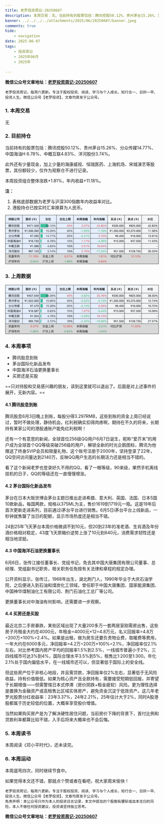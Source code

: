 ```yaml
---
title: 老罗投资周记-20250607
description: 本周交易：无。当前持有的股票包括：腾讯控股50.12%、贵州茅台15.26%、分众传媒14.77%、中国海油H 6.78%、中概互联4.83%、洋河股份3.74%。此外还有少量现金，加上少量的海康威视、恒瑞医药、上海机场、宋城演艺等股票，其份额较少，仅作为观察仓不进行记录。本周投资组合整体涨跌+1.81%，年内收益+11.18%。
banner: ../../../../attachments/2025/06/20250607/banner.jpeg
comments: true
hide:
    - navigation
date: 2025-06-07
tags:
    - 投资周记
    - 2025年06月
    - 2025年

---
```


__微信公众号文章地址：[老罗投资周记-20250607](https://mp.weixin.qq.com/s/nJdmBEEcYbooJe878_s4_g)__

```
老罗投资周记，每周六更新。专注于股权投资、阅读、学习与个人成长，知行合一、日拱一卒、投资人生。微信公众号【老罗投资】，文章均首发于公众号。
```

### 1. 本周交易

无

### 2. 目前持仓

当前持有的股票包括：腾讯控股50.12%、贵州茅台15.26%、分众传媒14.77%、中国海油H 6.78%、中概互联4.83%、洋河股份3.74%。

此外还有少量现金，加上少量的海康威视、恒瑞医药、上海机场、宋城演艺等股票，其份额较少，仅作为观察仓不进行记录。

本周投资组合整体涨跌<span class="red">+1.81%</span>，年内收益<span class="red">+11.18%</span>。

**注：**

1. 表格底部数据为老罗与沪深300指数年内收益率对比。
2. 港股持仓已按实时汇率换算为人民币。

![目前持仓](../../../attachments/2025/06/20250607/1.jpg)

### 3. 上周数据

![上周数据](../../../attachments/2025/06/20250607/2.jpg)

### 4. 本周事项

+ 腾讯股息到账
+ 茅台​​国际化新品发布
+ 中国海洋石油更换董事长
+ 买房还是买股

==只对持股和交易感兴趣的朋友，读到这里就可以退出了。后面是对上述事件的展开，无新内容。==

#### 4.1 腾讯股息到账

腾讯股息6月3日晚上到账，每股分得3.297RMB，这些到账的资金上周已经说过，暂时不做处理，静待机会。红利税确实扣得肉疼啊，期待在不久的将来，长期持有某家公司的港股通账户能免红利税啊！

还有一个有意思的新闻，全球首位256级QQ用户6月7日诞生，昵称“爱芥末”的用户成为全球首个QQ等级突破256级的用户，解锁全新的时光企鹅图标，腾讯为他赠送了终身SVIP会员和限量礼物，这个账号注册于2000年，坚持登录了22年，QQ空间访问量达到2140万，反映QQ用户生态的长期活力还是相当不错的。

看了这个新闻老罗也登录好久不用的QQ，看了一眼等级，90来级，果然手机离线挂机的日子，QQ的等级还在一直慢慢增涨。

#### 4.2 茅台​​国际化新品发布

茅台在日本大阪世博会茅台主题日推出走进希腊、意大利、英国、法国、日本5国10款新品，每国两款，规格以375ML为主，售价1619到1719元一瓶。这是19年后首次更新走进系列，目前通过i茅台平台进行销售。6月5日i茅台平台上线新品，一秒钟就售罄了当日的配额，显示市场热度还是相当不错。

24到25年飞天茅台本周价格微调不到10元，但20到23年的准老酒、生肖酒及年份酒价格相对稳定，43度飞天原箱价逆势上涨了10元到840元，消费需求韧性还是相当地坚挺。

#### 4.3 中国海洋石油更换董事长

6月6日，张传江接任董事长、党组书记，免去其中国大唐集团有限公司董事、总经理、党组副书记职务，相关职务任免按有关法律和章程的规定办理。

公开资料显示，张传江，1968年出生，湖北荆门人，1990年毕业于大庆石油学院，之后便进入到石油和煤炭化工领域，曾任职于中国大唐集团、国家能源集团、中国神华煤制油化工有限公司、荆门石油化工总厂等公司。

更换董事长对中海油有何影响，还需要进一步观察。

#### 4.4 买房还是买股

最近北京二手房暴跌，某些区域出现了大量200多万一套两居室刚需房出售，这些房子月租金大约在4000元，年租金=4000元×12=4.8万元，名义回报率=4.8万÷200万×100%=2.4%​。如果是出租，做为房东还要负责物业费，取暖费等费用，一年大约在6000多元，净回报率=4.2万÷200万×100%=2.1%，净回报率仅2.1%左右。对比参考​​国内房产平均的回报率1.5%到2.5%，一线城市普遍小于2%，三四线城市可达3%到4%，国际合理水平3.5%到5%，租售比1:200至1:300。年化2.1%处于国内偏低水平，在一线城市还可以，但显著低于国际上的安全线。

但这些房产位于​​非核心地段，并且需贷款​​，净回报率仅2%左右，​​显著低于无风险收益​​，持有价值极低。如果为​​核心资产且全款持有​​，需要接受短期低回报，并寄望于长期增值——但需警惕日本式停滞（房价阴跌+租金疲软）风险。更为理性选择​​是置换为金融资产或高租售比区域实体房产，避免资金沉淀于低效资产。这几年老罗光股票分红收益率：23年3.37%，24年2.21%，25年估计大于2%，同时A股港股都属于历史较低的位置，大概率享受股价增值。

当然如果购买房产是为了解决硬性居住问题，当前房价下降的背景下，首付比例和贷款利率都算比较不错，入手后将来大概率也不会后悔。

### 5. 本周读书

本周阅读《邓小平时代》，还未读完。

### 6. 本周运动

本周遛弯四次，同时继续节食中。

如果觉得本文还不错，那就点个赞或者在看吧，祝大家周末愉快！

```
老罗投资周记，每周六更新。专注于股权投资、阅读、学习与个人成长，知行合一、日拱一卒、投资人生。微信公众号【老罗投资】，文章均首发于公众号。
免责声明：本公众号只作为本人的投资日志记录，本文中提及的个股都有腰斩或血本无归的风险，本人不做任何投资建议，投资请坚持独立思考。
```

__微信公众号文章地址：[老罗投资周记-20250607](https://mp.weixin.qq.com/s/nJdmBEEcYbooJe878_s4_g)__